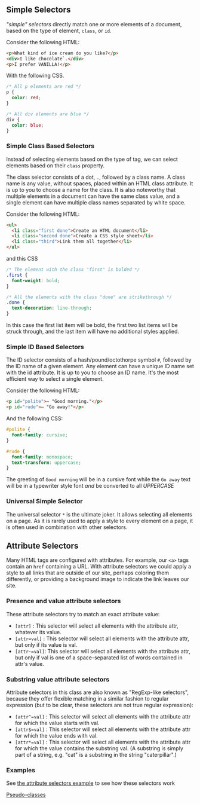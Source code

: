 ## Simple Selectors

_"simple" selectors_ directly match one or more elements of a document, based on the type of element, `class`, or `id`.

Consider the following HTML:

```html
<p>What kind of ice cream do you like?</p>
<div>I like chocolate`.</div>
<p>I prefer VANILLA!</p>
```

With the following CSS.

```css
/* All p elements are red */
p {
  color: red;
}

/* All div elements are blue */
div {
  color: blue;
}
```

### Simple Class Based Selectors

Instead of selecting elements based on the type of tag, we can select elements based on their `class` property.

The class selector consists of a dot, `.`, followed by a class name. A class name is any value, without spaces, placed within an HTML class attribute. It is up to you to choose a name for the class. It is also noteworthy that multiple elements in a document can have the same class value, and a single element can have multiple class names separated by white space.

Consider the following HTML:

```html
<ul>
  <li class="first done">Create an HTML document</li>
  <li class="second done">Create a CSS style sheet</li>
  <li class="third">Link them all together</li>
</ul>
```

and this CSS

```css
/* The element with the class "first" is bolded */
.first {
  font-weight: bold;
}

/* All the elements with the class "done" are strikethrough */
.done {
  text-decoration: line-through;
}
```

In this case the first list item will be bold, the first two list items will be struck through, and the last item will have no additional styles applied.

### Simple ID Based Selectors

The ID selector consists of a hash/pound/octothorpe symbol `#`, followed by the ID name of a given element. Any element can have a unique ID name set with the id attribute. It is up to you to choose an ID name. It's the most efficient way to select a single element.

Consider the following HTML:

```html
<p id="polite">— "Good morning."</p>
<p id="rude">— "Go away!"</p>
```

And the following CSS:

```css
#polite {
  font-family: cursive;
}

#rude {
  font-family: monospace;
  text-transform: uppercase;
}
```

The greeting of `Good morning` will be in a cursive font while the `Go away` text will be in a typewriter style font _and_ be converted to all _UPPERCASE_

### Universal Simple Selector

The universal selector `*` is the ultimate joker. It allows selecting all elements on a page. As it is rarely used to apply a style to every element on a page, it is often used in combination with other selectors.

## Attribute Selectors

Many HTML tags are configured with attributes. For example, our `<a>` tags contain an `href` containing a URL. With attribute selectors we could apply a style to all links that are outside of our site, perhaps coloring them differently, or providing a background image to indicate the link leaves our site.

### Presence and value attribute selectors

These attribute selectors try to match an exact attribute value:

- `[attr]` : This selector will select all elements with the attribute attr, whatever its value.
- `[attr=val]` : This selector will select all elements with the attribute attr, but only if its value is val.
- `[attr~=val]`: This selector will select all elements with the attribute attr, but only if val is one of a space-separated list of words contained in attr's value.

### Substring value attribute selectors

Attribute selectors in this class are also known as "RegExp-like selectors", because they offer flexible matching in a similar fashion to regular expression (but to be clear, these selectors are not true regular expression):

- `[attr^=val]` : This selector will select all elements with the attribute attr for which the value starts with val.
- `[attr$=val]` : This selector will select all elements with the attribute attr for which the value ends with val.
- `[attr*=val]` : This selector will select all elements with the attribute attr for which the value contains the substring val. (A substring is simply part of a string, e.g. "cat" is a substring in the string "caterpillar".)

### Examples

See [the attribute selectors example](https://developer.mozilla.org/en-US/docs/Web/CSS/Attribute_selectors) to see how these selectors work

[Pseudo-classes](/handbook/curriculum/fundamentals/static-sites/self-study/getting-started-with-css/06)
